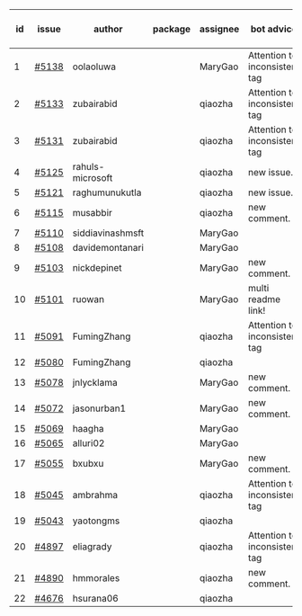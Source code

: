 | id | issue | author | package | assignee | bot advice | created date of issue | target release date | date from target |
| ------ | ------ | ------ | ------ | ------ | ------ | ------ | ------ | :-----: |
| 1 | [#5138](https://github.com/Azure/sdk-release-request/issues/5138) | oolaoluwa |  | MaryGao | Attention to inconsistent tag | 04-16 | 05-24 |  |
| 2 | [#5133](https://github.com/Azure/sdk-release-request/issues/5133) | zubairabid |  | qiaozha | Attention to inconsistent tag | 04-12 | 05-24 |  |
| 3 | [#5131](https://github.com/Azure/sdk-release-request/issues/5131) | zubairabid |  | qiaozha | Attention to inconsistent tag | 04-12 | 05-24 |  |
| 4 | [#5125](https://github.com/Azure/sdk-release-request/issues/5125) | rahuls-microsoft |  | qiaozha | new issue. | 04-11 | 04-26 |  |
| 5 | [#5121](https://github.com/Azure/sdk-release-request/issues/5121) | raghumunukutla |  | qiaozha | new issue. | 04-11 | 04-26 |  |
| 6 | [#5115](https://github.com/Azure/sdk-release-request/issues/5115) | musabbir |  | qiaozha | new comment. | 04-08 | 04-26 |  |
| 7 | [#5110](https://github.com/Azure/sdk-release-request/issues/5110) | siddiavinashmsft |  | MaryGao |  | 04-04 | 04-26 |  |
| 8 | [#5108](https://github.com/Azure/sdk-release-request/issues/5108) | davidemontanari |  | MaryGao |  | 04-03 | 04-26 |  |
| 9 | [#5103](https://github.com/Azure/sdk-release-request/issues/5103) | nickdepinet |  | MaryGao | new comment. | 04-01 | 04-26 |  |
| 10 | [#5101](https://github.com/Azure/sdk-release-request/issues/5101) | ruowan |  | MaryGao | multi readme link! | 04-01 | 04-26 |  |
| 11 | [#5091](https://github.com/Azure/sdk-release-request/issues/5091) | FumingZhang |  | qiaozha | Attention to inconsistent tag | 03-27 | 04-26 |  |
| 12 | [#5080](https://github.com/Azure/sdk-release-request/issues/5080) | FumingZhang |  | qiaozha |  | 03-25 | 04-26 |  |
| 13 | [#5078](https://github.com/Azure/sdk-release-request/issues/5078) | jnlycklama |  | MaryGao | new comment. | 03-22 | 04-26 |  |
| 14 | [#5072](https://github.com/Azure/sdk-release-request/issues/5072) | jasonurban1 |  | MaryGao | new comment. | 03-22 | 04-26 |  |
| 15 | [#5069](https://github.com/Azure/sdk-release-request/issues/5069) | haagha |  | MaryGao |  | 03-21 | 04-26 |  |
| 16 | [#5065](https://github.com/Azure/sdk-release-request/issues/5065) | alluri02 |  | MaryGao |  | 03-20 | 04-26 |  |
| 17 | [#5055](https://github.com/Azure/sdk-release-request/issues/5055) | bxubxu |  | MaryGao | new comment. | 03-18 | 04-26 |  |
| 18 | [#5045](https://github.com/Azure/sdk-release-request/issues/5045) | ambrahma |  | qiaozha | Attention to inconsistent tag | 03-15 | 04-26 |  |
| 19 | [#5043](https://github.com/Azure/sdk-release-request/issues/5043) | yaotongms |  | qiaozha |  | 03-13 | 04-26 |  |
| 20 | [#4897](https://github.com/Azure/sdk-release-request/issues/4897) | eliagrady |  | qiaozha | Attention to inconsistent tag | 01-18 | 04-26 |  |
| 21 | [#4890](https://github.com/Azure/sdk-release-request/issues/4890) | hmmorales |  | qiaozha | new comment. | 01-16 | 03-22 |  |
| 22 | [#4676](https://github.com/Azure/sdk-release-request/issues/4676) | hsurana06 |  | qiaozha |  | 10-23 | 04-26 |  |
